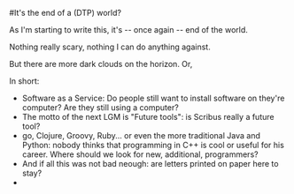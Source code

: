 #It's the end of a (DTP) world?

As I'm starting to write this, it's -- once again -- end of the world.

Nothing really scary, nothing I can do anything against.

But there are more dark clouds on the horizon. Or, 

In short:
- Software as a Service: Do people still want to install software on they're computer? Are they still using a computer?
- The motto of the next LGM is "Future tools": is Scribus really a future tool?
- go, Clojure, Groovy, Ruby... or even the more traditional Java and Python: nobody thinks that programming in C++ is cool or useful for his career. Where should we look for new, additional, programmers?
- And if all this was not bad neough: are letters printed on paper here to stay?
- 